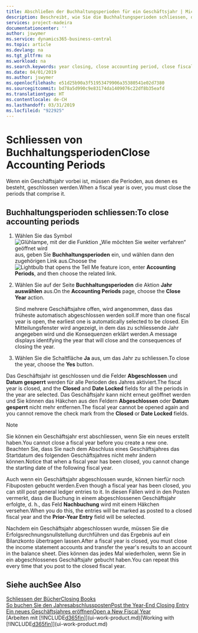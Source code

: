 ```yaml
---
title: Abschließen der Buchhaltungsperioden für ein Geschäftsjahr | Microsoft Docs
description: Beschreibt, wie Sie die Buchhaltungsperioden schliessen, die das Geschäftsjahr ausmachen.
services: project-madeira
documentationcenter: ''
author: jswymer
ms.service: dynamics365-business-central
ms.topic: article
ms.devlang: na
ms.tgt_pltfrm: na
ms.workload: na
ms.search.keywords: year closing, close accounting period, close fiscal year, bank account detailed trial balance
ms.date: 04/01/2019
ms.author: jswymer
ms.openlocfilehash: e51d25b90a3f51953479906a35380541e02d7380
ms.sourcegitcommit: bd78a5d990c9e83174da1409076c22df8b35eafd
ms.translationtype: HT
ms.contentlocale: de-CH
ms.lasthandoff: 03/31/2019
ms.locfileid: "922925"
---
```

# <a name="close-accounting-periods"></a><span data-ttu-id="6aec1-103">Schliessen von Buchhaltungsperioden</span><span class="sxs-lookup"><span data-stu-id="6aec1-103">Close Accounting Periods</span></span>
<span data-ttu-id="6aec1-104">Wenn ein Geschäftsjahr vorbei ist, müssen die Perioden, aus denen es besteht, geschlossen werden.</span><span class="sxs-lookup"><span data-stu-id="6aec1-104">When a fiscal year is over, you must close the periods that comprise it.</span></span>

## <a name="to-close-accounting-periods"></a><span data-ttu-id="6aec1-105">Buchhaltungsperioden schliessen:</span><span class="sxs-lookup"><span data-stu-id="6aec1-105">To close accounting periods</span></span>
1. <span data-ttu-id="6aec1-106">Wählen Sie das Symbol ![Glühlampe, mit der die Funktion „Wie möchten Sie weiter verfahren“ geöffnet wird](media/ui-search/search_small.png "Wie möchten Sie weiter verfahren?") aus, geben Sie **Buchhaltungsperioden** ein, und wählen dann den zugehörigen Link aus.</span><span class="sxs-lookup"><span data-stu-id="6aec1-106">Choose the ![Lightbulb that opens the Tell Me feature](media/ui-search/search_small.png "Tell me what you want to do") icon, enter **Accounting Periods**, and then choose the related link.</span></span>
2. <span data-ttu-id="6aec1-107">Wählen Sie auf der Seite **Buchhaltungsperioden** die Aktion **Jahr auswählen** aus.</span><span class="sxs-lookup"><span data-stu-id="6aec1-107">On the **Accounting Periods** page, choose the **Close Year** action.</span></span>

    <span data-ttu-id="6aec1-108">Sind mehrere Geschäftsjahre offen, wird angenommen, dass das früheste automatisch abgeschlossen werden soll.</span><span class="sxs-lookup"><span data-stu-id="6aec1-108">If more than one fiscal year is open, the earliest one is automatically selected to be closed.</span></span> <span data-ttu-id="6aec1-109">Ein Mitteilungsfenster wird angezeigt, in dem das zu schliessende Jahr angegeben wird und die Konsequenzen erklärt werden.</span><span class="sxs-lookup"><span data-stu-id="6aec1-109">A message displays identifying the year that will close and the consequences of closing the year.</span></span>
3. <span data-ttu-id="6aec1-110">Wählen Sie die Schaltfläche **Ja** aus, um das Jahr zu schliessen.</span><span class="sxs-lookup"><span data-stu-id="6aec1-110">To close the year, choose the **Yes** button.</span></span>

<span data-ttu-id="6aec1-111">Das Geschäftsjahr ist geschlossen und die Felder **Abgeschlossen** und **Datum gesperrt** werden für alle Perioden des Jahres aktiviert.</span><span class="sxs-lookup"><span data-stu-id="6aec1-111">The fiscal year is closed, and the **Closed** and **Date Locked** fields for all the periods in the year are selected.</span></span> <span data-ttu-id="6aec1-112">Das Geschäftsjahr kann nicht erneut geöffnet werden und Sie können das Häkchen aus den Feldern **Abgeschlossen** oder **Datum gesperrt** nicht mehr entfernen.</span><span class="sxs-lookup"><span data-stu-id="6aec1-112">The fiscal year cannot be opened again and you cannot remove the check mark from the **Closed** or **Date Locked** fields.</span></span>

> [!NOTE]  
>   <span data-ttu-id="6aec1-113">Sie können ein Geschäftsjahr erst abschliessen, wenn Sie ein neues erstellt haben.</span><span class="sxs-lookup"><span data-stu-id="6aec1-113">You cannot close a fiscal year before you create a new one.</span></span> <span data-ttu-id="6aec1-114">Beachten Sie, dass Sie nach dem Abschluss eines Geschäftsjahres das Startdatum des folgenden Geschäftsjahres nicht mehr ändern können.</span><span class="sxs-lookup"><span data-stu-id="6aec1-114">Notice that when a fiscal year has been closed, you cannot change the starting date of the following fiscal year.</span></span>

<span data-ttu-id="6aec1-115">Auch wenn ein Geschäftsjahr abgeschlossen wurde, können hierfür noch Fibuposten gebucht werden.</span><span class="sxs-lookup"><span data-stu-id="6aec1-115">Even though a fiscal year has been closed, you can still post general ledger entries to it.</span></span> <span data-ttu-id="6aec1-116">In diesen Fällen wird in den Posten vermerkt, dass die Buchung in einem abgeschlossenen Geschäftsjahr erfolgte, d. h., das Feld **Nachbuchung** wird mit einem Häkchen versehen.</span><span class="sxs-lookup"><span data-stu-id="6aec1-116">When you do this, the entries will be marked as posted to a closed fiscal year and the **Prior-Year Entry** field will be selected.</span></span>

<span data-ttu-id="6aec1-117">Nachdem ein Geschäftsjahr abgeschlossen wurde, müssen Sie die Erfolgsrechnungsnullstellung durchführen und das Ergebnis auf ein Bilanzkonto übertragen lassen.</span><span class="sxs-lookup"><span data-stu-id="6aec1-117">After a fiscal year is closed, you must close the income statement accounts and transfer the year's results to an account in the balance sheet.</span></span> <span data-ttu-id="6aec1-118">Dies können das jedes Mal wiederholen, wenn Sie in ein abgeschlossenes Geschäftsjahr gebucht haben.</span><span class="sxs-lookup"><span data-stu-id="6aec1-118">You can repeat this every time that you post to the closed fiscal year.</span></span>

## <a name="see-also"></a><span data-ttu-id="6aec1-119">Siehe auch</span><span class="sxs-lookup"><span data-stu-id="6aec1-119">See Also</span></span>
[<span data-ttu-id="6aec1-120">Schliessen der Bücher</span><span class="sxs-lookup"><span data-stu-id="6aec1-120">Closing Books</span></span>](year-close-books.md)  
[<span data-ttu-id="6aec1-121">So buchen Sie den Jahresabschlussposten</span><span class="sxs-lookup"><span data-stu-id="6aec1-121">Post the Year-End Closing Entry</span></span>](year-how-post-year-end-close-entry.md)  
[<span data-ttu-id="6aec1-122">Ein neues Geschäftsjahres eröffnen</span><span class="sxs-lookup"><span data-stu-id="6aec1-122">Open a New Fiscal Year</span></span>](finance-how-open-new-fiscal-year.md)  
<span data-ttu-id="6aec1-123">[Arbeiten mit [!INCLUDE[d365fin](includes/d365fin_md.md)]](ui-work-product.md)</span><span class="sxs-lookup"><span data-stu-id="6aec1-123">[Working with [!INCLUDE[d365fin](includes/d365fin_md.md)]](ui-work-product.md)</span></span>
